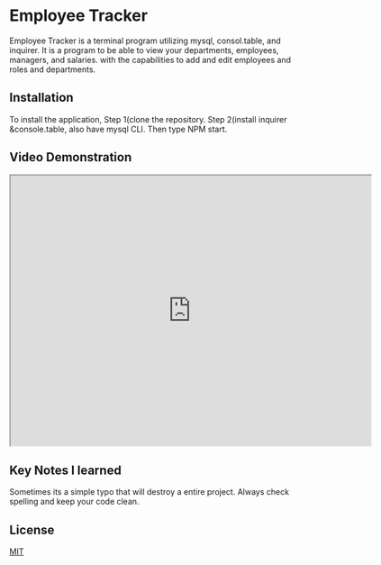 # Employee Tracker

Employee Tracker is a terminal program utilizing mysql, consol.table, and inquirer. It is a program to be able to view your departments, employees, managers, and salaries. with the capabilities to add and edit employees and roles and departments.

## Installation
To install the application, 
Step 1(clone the repository. Step 2(install inquirer &console.table, also have mysql CLI. Then type NPM start.

## Video Demonstration 

<iframe src="https://drive.google.com/file/d/1ZVmGKjo6eFZ-Q6OAQ-pOKL8aNThz-u7d/preview" width="640" height="480"></iframe>

## Key Notes I learned
Sometimes its a simple typo that will destroy a entire project. Always check spelling and keep your code clean.

## License
[MIT](https://choosealicense.com/licenses/mit/)